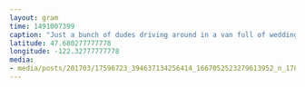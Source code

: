 ```yaml
---
layout: gram
time: 1491007399
caption: "Just a bunch of dudes driving around in a van full of wedding flowers and 3 out of 4 tiers of the wedding cake. #goldiehawnda"
latitude: 47.680277777778
longitude: -122.32777777778
media:
- media/posts/201703/17596723_394637134256414_1667052523279613952_n_17876343892045519.jpg
---
```

